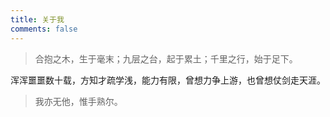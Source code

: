 ```yaml
---
title: 关于我
comments: false
---
```


> 合抱之木，生于毫末；九层之台，起于累土；千里之行，始于足下。

浑浑噩噩数十载，方知才疏学浅，能力有限，曾想力争上游，也曾想仗剑走天涯。

> 我亦无他，惟手熟尔。
